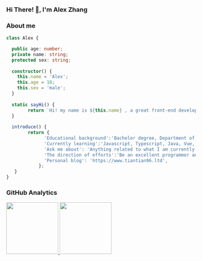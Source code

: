 ### Hi There! 👋, I'm Alex Zhang

### About me

```Typescript
class Alex {

  public age: number;
  private name: string;
  protected sex: string;
  
  constructor() {
    this.name = 'Alex';
    this.age = 18;
    this.sex = 'male';
  }
  
  static sayHi() {
        return `Hi! my name is ${this.name} , a great front-end developer! `;
  }
  
  introduce() {
        return {
              'Educational background':'Bachelor degree, Department of Automated Science and Technology, Beijing Institute of Technology(ZhuHai)',
              'Currently learning':'Javascript, Typescript, Java, Vue, React, Node, MySQL, MongoDB',
              'Ask me about': 'Anything related to what I am currently learning',
              'The direction of efforts':'Be an excellent programmer and to make a difference in the world! ',
              'Personal blog': 'https://www.tiantian96.ltd',
            };
   }
}
```

### GitHub Analytics
<a href="https://github.com/Alextt666">
   <img align="" height="137.9px" src="https://github-readme-stats.vercel.app/api?username=Alextt666&include_all_commits=true&count_private=true&hide_title=true&show_icons=true&include_all_commits=true&line_height=21"/>
   <img align="" height="137.9px" src="https://github-readme-stats.vercel.app/api/top-langs/?username=Alextt666&hide_title=false&layout=compact"/>
</a>

